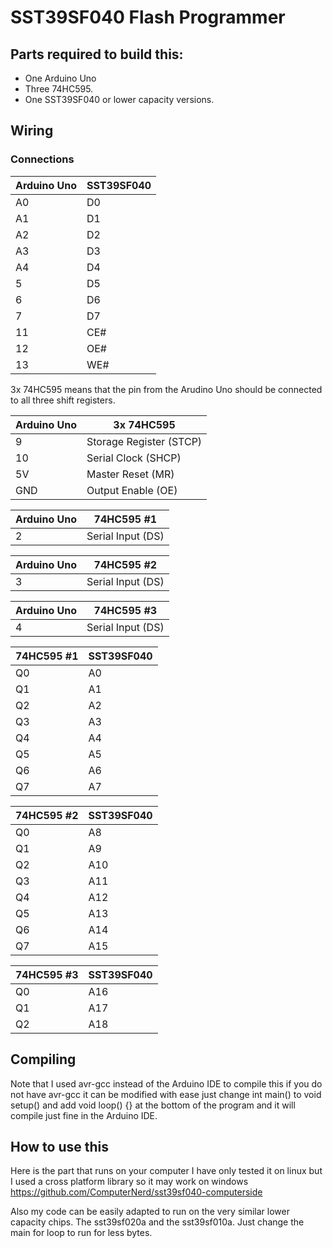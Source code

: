 # SST39SF040 Flash Programmer

## Parts required to build this:
* One Arduino Uno
* Three 74HC595.
* One SST39SF040 or lower capacity versions.

## Wiring

### Connections

| Arduino Uno | SST39SF040 |
| ----------- | ---------- |
| A0          | D0         |
| A1          | D1         |
| A2          | D2         |
| A3          | D3         |
| A4          | D4         |
| 5           | D5         |
| 6           | D6         |
| 7           | D7         |
| 11          | CE#        |
| 12          | OE#        |
| 13          | WE#        |


3x 74HC595 means that the pin from the Arudino Uno should be connected to all
three shift registers.

| Arduino Uno | 3x 74HC595              |
| ----------- | ----------------------- |
| 9           | Storage Register (STCP) |
| 10          | Serial Clock     (SHCP) |
| 5V          | Master Reset (MR)       |
| GND         | Output Enable (OE)      |

| Arduino Uno | 74HC595 #1        |
| ----------- | ----------------- |
| 2           | Serial Input (DS) |

| Arduino Uno | 74HC595 #2        |
| ----------- | ----------------- |
| 3           | Serial Input (DS) |

| Arduino Uno | 74HC595 #3        |
| ----------- | ----------------- |
| 4           | Serial Input (DS) |

| 74HC595 #1 | SST39SF040 |
| ---------- | ---------- |
| Q0         | A0         |
| Q1         | A1         |
| Q2         | A2         |
| Q3         | A3         |
| Q4         | A4         |
| Q5         | A5         |
| Q6         | A6         |
| Q7         | A7         |

| 74HC595 #2 | SST39SF040 |
| ---------- | ---------- |
| Q0         | A8         |
| Q1         | A9         |
| Q2         | A10        |
| Q3         | A11        |
| Q4         | A12        |
| Q5         | A13        |
| Q6         | A14        |
| Q7         | A15        |

| 74HC595 #3 | SST39SF040 |
| ---------- | ---------- |
| Q0         | A16        |
| Q1         | A17        |
| Q2         | A18        |


## Compiling

Note that I used avr-gcc instead of the Arduino IDE to compile this if you do
not have avr-gcc it can be modified with ease just change int main() to void
setup() and add void loop() {} at the bottom of the program and it will compile
just fine in the Arduino IDE.

## How to use this
Here is the part that runs on your computer I have only tested it on linux but
I used a cross platform library so it may work on windows
https://github.com/ComputerNerd/sst39sf040-computerside

Also my code can be easily adapted to run on the very similar lower capacity
chips. The sst39sf020a and the sst39sf010a. Just change the main for loop to
run for less bytes.
